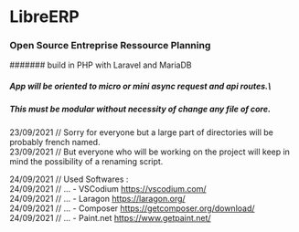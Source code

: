 # LibreERP
### Open Source Entreprise Ressource Planning
####### build in PHP with Laravel and MariaDB

##### App will be oriented to micro or mini async request and api routes.\
##### This must be modular without necessity of change any file of core.

23/09/2021 // Sorry for everyone but a large part of directories will be probably french named.\
23/09/2021 // But everyone who will be working on the project will keep in mind the possibility of a renaming script.

24/09/2021 // Used Softwares :\
24/09/2021 // ... - VSCodium https://vscodium.com/ \
24/09/2021 // ... - Laragon https://laragon.org/ \
24/09/2021 // ... - Composer https://getcomposer.org/download/ \
24/09/2021 // ... - Paint.net https://www.getpaint.net/

